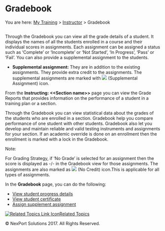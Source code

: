 # Gradebook

You are here: [My Training](https://www.nexportcampus.com/Content/Guides/aweb/Content/Module\_Topics/My\_Training/My\_Training.htm) > [Instructor](https://www.nexportcampus.com/Content/Guides/aweb/Content/Module\_Topics/My\_Training/Instructor/Instructor.htm) > Gradebook

## &#x20;<a href="#kanchor85" id="kanchor85"></a>

Through the Gradebook you can view all the grade details of a student. It displays the names of all the students enrolled in a course and their individual scores in assignments. Each assignment can be assigned a status such as ‘Complete’ or ‘Incomplete’ or ‘Not Started’, ‘In Progress’, ‘Pass’ or ‘Fail’. You can also provide a supplemental assignment to the students.

* **Supplemental assignment:** They are in addition to the existing assignments. They provide extra credit to the assignments. The supplemental assignments are marked with ![](https://www.nexportcampus.com/Content/Guides/aweb/Content/Resources/Images/Common\_Screens\_Icons/Supplemental\_Assignment.png) (Supplemental Assignment) icon.

&#x20;

From the **Instructing: <\<Section name>>** page you can view the Grade Reports that provides information on the performance of a student in a training plan or a section.

Through the Gradebook you can view statistical data about the grades of the students who are enrolled in a section. Gradebook help you compare performance of one student with other students. Gradebook also let you develop and maintain reliable and valid testing instruments and assignments for your section. If an academic override is done on an enrollment then the enrollment is marked with a lock in the Gradebook.

Note:

For Grading Strategy, if ‘No Grade’ is selected for an assignment then the score is displayed as -/- in the Gradebook view for those assignments. The assignments are also marked as ![](https://www.nexportcampus.com/Content/Guides/aweb/Content/Resources/Images/Common\_Screens\_Icons/No\_Credit.png) (No Credit) icon.This is applicable for all types of assignments.

&#x20;

In the **Gradebook** page, you can do the following:

* [View student progress details](https://www.nexportcampus.com/Content/Guides/aweb/Content/Module\_Topics/My\_Training/Instructor/View\_student\_progress.htm)
* [View student certificate](https://www.nexportcampus.com/Content/Guides/aweb/Content/Module\_Topics/My\_Training/Instructor/View\_student\_certificate.htm)
* [Assign supplement assignment](https://www.nexportcampus.com/Content/Guides/aweb/Content/Module\_Topics/My\_Training/Instructor/Assign\_supplement\_assignment.htm)

&#x20;

[![Related Topics Link Icon](https://www.nexportcampus.com/Content/Guides/aweb/Skins/Default/Stylesheets/Images/transparent.gif)Related Topics](javascript:void\(0\);)

&#x20;

© NexPort Solutions 2017. All Rights Reserved.
